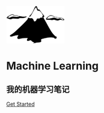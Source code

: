 <img src="./304054.svg" alt="logo" style="zoom:15%;" />

# Machine Learning

## 我的机器学习笔记



 [Get Started](./documents/基础数学理论)



